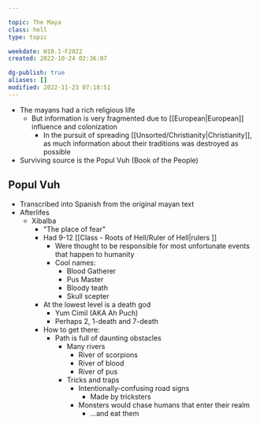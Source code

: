 ---
topic: The Maya
class: hell
type: topic

weekdate: W10.1-F2022
created: 2022-10-24 02:36:07

dg-publish: true
aliases: []
modified: 2022-11-23 07:18:51
---

- The mayans had a rich religious life
	- But information is very fragmented due to [[European\|European]] influence and colonization
		- In the pursuit of spreading [[Unsorted/Christianity\|Christianity]], as much information about their traditions was destroyed as possible
- Surviving source is the Popul Vuh (Book of the People)


## Popul Vuh
- Transcribed into Spanish from the original mayan text
- Afterlifes
	- Xibalba
		- "The place of fear"
		- Had 9-12 [[Class - Roots of Hell/Ruler of Hell\|rulers ]]
			- Were thought to be responsible for most unfortunate events that happen to humanity
			- Cool names:
				- Blood Gatherer
				- Pus Master
				- Bloody teath
				- Skull scepter
		- At the lowest level is a death god
			- Yum Cimil (AKA Ah Puch)
			- Perhaps 2, 1-death and 7-death
		- How to get there:
			- Path is full of daunting obstacles
				- Many rivers
					- River of scorpions
					- River of blood
					- River of pus
				- Tricks and traps
					- Intentionally-confusing road signs
						- Made by tricksters
					- Monsters would chase humans that enter their realm
						- ...and eat them
